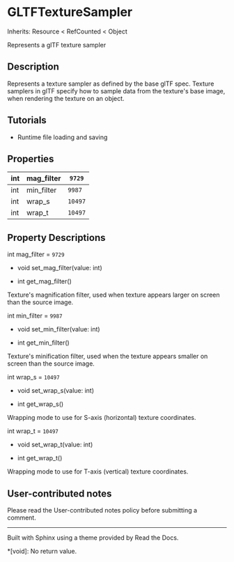 # GLTFTextureSampler

Inherits: Resource < RefCounted < Object

Represents a glTF texture sampler

## Description

Represents a texture sampler as defined by the base glTF spec. Texture
samplers in glTF specify how to sample data from the texture's base image,
when rendering the texture on an object.

## Tutorials

  * Runtime file loading and saving

## Properties

int | mag_filter | `9729`  
---|---|---  
int | min_filter | `9987`  
int | wrap_s | `10497`  
int | wrap_t | `10497`  
  
## Property Descriptions

int mag_filter = `9729`

  * void set_mag_filter(value: int)

  * int get_mag_filter()

Texture's magnification filter, used when texture appears larger on screen
than the source image.

int min_filter = `9987`

  * void set_min_filter(value: int)

  * int get_min_filter()

Texture's minification filter, used when the texture appears smaller on screen
than the source image.

int wrap_s = `10497`

  * void set_wrap_s(value: int)

  * int get_wrap_s()

Wrapping mode to use for S-axis (horizontal) texture coordinates.

int wrap_t = `10497`

  * void set_wrap_t(value: int)

  * int get_wrap_t()

Wrapping mode to use for T-axis (vertical) texture coordinates.

## User-contributed notes

Please read the User-contributed notes policy before submitting a comment.

* * *

Built with Sphinx using a theme provided by Read the Docs.

  *[void]: No return value.

